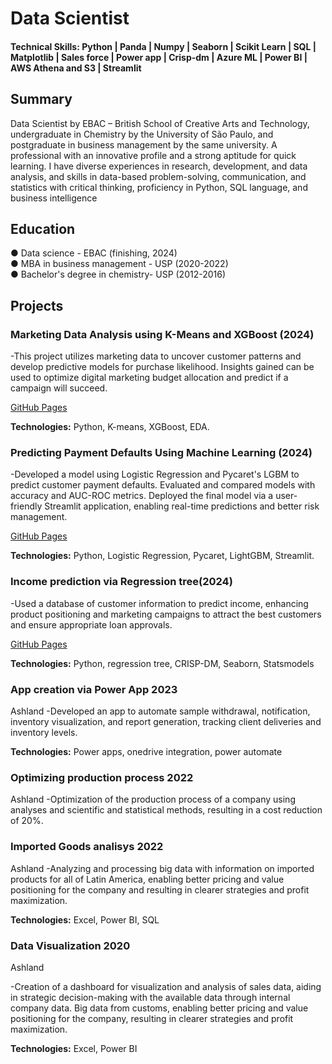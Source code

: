 
# Data Scientist

#### Technical Skills:  Python | Panda | Numpy | Seaborn | Scikit Learn | SQL | Matplotlib | Sales force | Power app |  Crisp-dm | Azure ML | Power BI | AWS Athena and S3 | Streamlit

## Summary
Data Scientist by EBAC – British School of Creative Arts and Technology, undergraduate in Chemistry by the University of São Paulo, and postgraduate in business management by the same university. A professional with an innovative profile and a strong aptitude for quick learning. I have diverse experiences in research, development, and data analysis, and skills in data-based problem-solving, communication, and statistics with critical thinking, proficiency in Python, SQL language, and business intelligence

## Education
●	Data science - EBAC (finishing, 2024)<br/>
●	MBA in business management - USP (2020-2022)<br/>
●	Bachelor's degree in chemistry- USP (2012-2016)<br/>

## Projects
### Marketing Data Analysis using K-Means and XGBoost (2024)
 -This project utilizes marketing data to uncover customer patterns and develop predictive models for purchase likelihood. Insights gained can be used to optimize digital marketing budget allocation and predict if a campaign will succeed. 

[GitHub Pages](https://github.com/Ejotten/kaggle-digital-mkt-kmean-xgboost)

**Technologies:** Python, K-means, XGBoost, EDA.

### Predicting Payment Defaults Using Machine Learning (2024)
 -Developed a model using Logistic Regression and Pycaret's LGBM to predict customer payment defaults. Evaluated and compared models with accuracy and AUC-ROC metrics. Deployed the final model via a user-friendly Streamlit application, enabling real-time predictions and better risk management.

[GitHub Pages](https://github.com/Ejotten/default_prediction)

**Technologies:** Python, Logistic Regression, Pycaret, LightGBM, Streamlit.


### Income prediction via Regression tree(2024)
 -Used a database of customer information to predict income, enhancing product positioning and marketing campaigns to attract the best customers and ensure appropriate loan approvals.
 
[GitHub Pages](https://github.com/Ejotten/Income-prediction-reg-tree/tree/main)

**Technologies:** Python, regression tree, CRISP-DM, Seaborn, Statsmodels

### App creation via Power App		  2023 
Ashland
 -Developed an app to automate sample withdrawal, notification, inventory visualization, and report generation, tracking client deliveries and inventory levels. 

**Technologies:** Power apps, onedrive integration, power automate

### Optimizing production process		2022 
Ashland
 -Optimization of the production process of a company using analyses and scientific and statistical methods, resulting in a cost reduction of 20%.

### Imported Goods analisys		2022 
Ashland
 -Analyzing and processing big data with information on imported products for all of Latin America, enabling better pricing and value positioning for the company and resulting in clearer strategies and profit maximization. 

**Technologies:** Excel, Power BI, SQL

### Data Visualization  	2020 
Ashland

 -Creation of a dashboard for visualization and analysis of sales data, aiding in strategic decision-making with the available data through internal company data. Big data from customs, enabling better pricing and value positioning for the company, resulting in clearer strategies and profit maximization. 

 **Technologies:** Excel, Power BI
